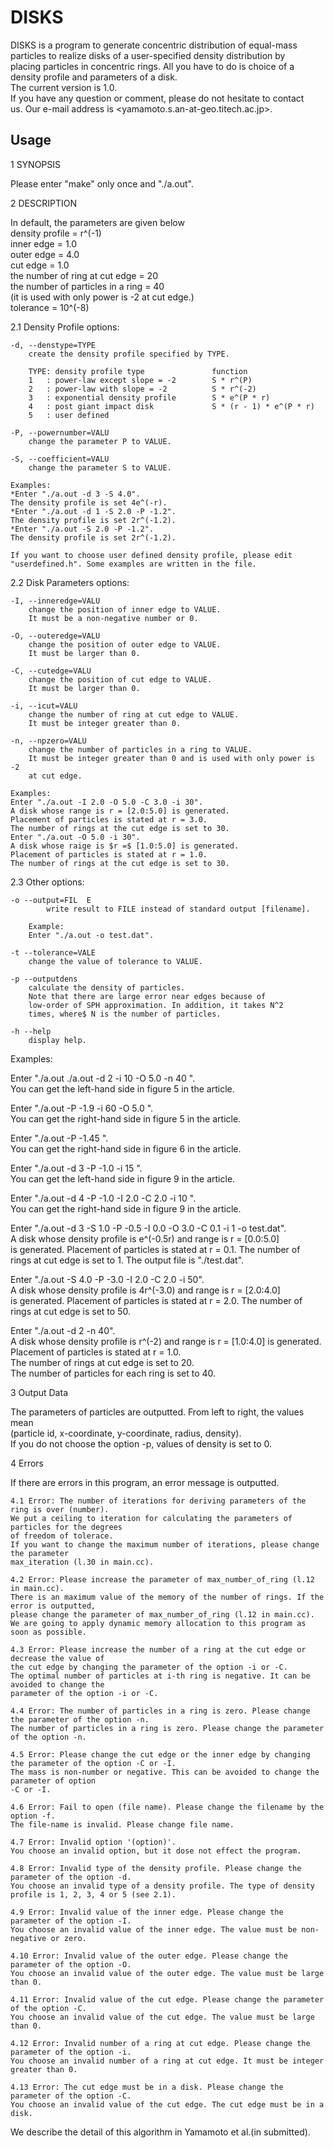 # DISKS
DISKS is a program to generate concentric distribution of equal-mass  
particles to realize disks of a user-specified density distribution by  
placing particles in concentric rings. All you have to do is choice of a  
density profile and parameters of a disk.  
The current version is 1.0.  
If you have any question or comment, please do not hesitate to contact  
us. Our e-mail address is <yamamoto.s.an-at-geo.titech.ac.jp>.  


## Usage

1 SYNOPSIS  

Please enter "make" only once and "./a.out".  


2 DESCRIPTION  

In default, the parameters are given below  
	density profile = r^(-1)  
	inner edge = 1.0  
	outer edge = 4.0  
	cut   edge = 1.0  
	the number of ring at cut edge = 20   
	the number of particles in a ring = 40  
	(it is used with only power is -2 at cut edge.)  
	tolerance = 10^(-8)  

	
2.1 Density Profile options:  
	
	-d, --denstype=TYPE  
		create the density profile specified by TYPE.  

		TYPE: density profile type               function  
		1   : power-law except slope = -2        S * r^(P)  
		2   : power-law with slope = -2          S * r^(-2)  
		3   : exponential density profile        S * e^(P * r)  
		4   : post giant impact disk             S * (r - 1) * e^(P * r)  
		5   : user defined  

	-P, --powernumber=VALU  
		change the parameter P to VALUE.  

	-S, --coefficient=VALU  
		change the parameter S to VALUE.  

	Examples:  
	*Enter "./a.out -d 3 -S 4.0".  
	The density profile is set 4e^(-r).  
	*Enter "./a.out -d 1 -S 2.0 -P -1.2".  
	The density profile is set 2r^(-1.2).  
	*Enter "./a.out -S 2.0 -P -1.2".  
	The density profile is set 2r^(-1.2).  

	If you want to choose user defined density profile, please edit  
	"userdefined.h". Some examples are written in the file.  
	
	
2.2 Disk Parameters options:  

	-I, --inneredge=VALU  
		change the position of inner edge to VALUE.  
		It must be a non-negative number or 0.  

	-O, --outeredge=VALU  
		change the position of outer edge to VALUE.  
		It must be larger than 0.  

	-C, --cutedge=VALU  
		change the position of cut edge to VALUE.   
		It must be larger than 0.  

	-i, --icut=VALU  
		change the number of ring at cut edge to VALUE.  
		It must be integer greater than 0.  

	-n, --npzero=VALU  
		change the number of particles in a ring to VALUE.  
		It must be integer greater than 0 and is used with only power is -2 
		at cut edge.  

	Examples:  
	Enter "./a.out -I 2.0 -O 5.0 -C 3.0 -i 30".  
	A disk whose range is r = [2.0:5.0] is generated.  
	Placement of particles is stated at r = 3.0.  
	The number of rings at the cut edge is set to 30.  
	Enter "./a.out -O 5.0 -i 30".  
	A disk whose raige is $r =$ [1.0:5.0] is generated.  
	Placement of particles is stated at r = 1.0.  
	The number of rings at the cut edge is set to 30.  


2.3 Other options:  
	 
	-o --output=FIL  E
        	write result to FILE instead of standard output [filename].  
	
		Example:  
		Enter "./a.out -o test.dat".  

	-t --tolerance=VALE  
		change the value of tolerance to VALUE.  
	
	-p --outputdens  
		calculate the density of particles.  
		Note that there are large error near edges because of   
		low-order of SPH approximation. In addition, it takes N^2  
		times, where$ N is the number of particles.  

	-h --help  
		display help.  

Examples:  

Enter "./a.out ./a.out -d 2 -i 10 -O 5.0 -n 40 ".  
You can get the left-hand side in figure 5 in the article.  

Enter "./a.out -P -1.9 -i 60 -O 5.0 ".  
You can get the right-hand side in figure 5 in the article.  

Enter "./a.out -P -1.45 ".  
You can get the right-hand side in figure 6 in the article.  

Enter "./a.out -d 3 -P -1.0 -i 15 ".  
You can get the left-hand side in figure 9 in the article.  

Enter "./a.out -d 4 -P -1.0 -I 2.0 -C 2.0 -i 10 ".  
You can get the right-hand side in figure 9 in the article.  

Enter "./a.out -d 3 -S 1.0 -P -0.5 -I 0.0 -O 3.0 -C 0.1 -i 1 -o test.dat".  
A disk whose density profile is e^(-0.5r) and range is r = [0.0:5.0]  
is generated. Placement of particles is stated at r = 0.1. The number of  
rings at cut edge is set to 1. The output file is "./test.dat".  

Enter "./a.out -S 4.0 -P -3.0 -I 2.0 -C 2.0 -i 50".  
A disk whose density profile is 4r^(-3.0) and range is r = [2.0:4.0]  
is generated. Placement of particles is stated at r = 2.0. The number of  
rings at cut edge is set to 50.  

Enter "./a.out -d 2 -n 40".  
A disk whose density profile is r^(-2) and range is r = [1.0:4.0] is generated.  
Placement of particles is stated at r = 1.0.  
The number of rings at cut edge is set to 20.  
The number of particles for each ring is set to 40.  


3 Output Data  

The parameters of particles are outputted. From left to right, the values mean  
(particle id, x-coordinate, y-coordinate, radius, density).  
If you do not choose the option -p, values of density is set to 0.  


4 Errors  

If there are errors in this program, an error message is outputted.  
	
	4.1 Error: The number of iterations for deriving parameters of the ring is over (number).  
	We put a ceiling to iteration for calculating the parameters of particles for the degrees 
	of freedom of tolerace.  
	If you want to change the maximum number of iterations, please change the parameter 
	max_iteration (l.30 in main.cc).
	
	4.2 Error: Please increase the parameter of max_number_of_ring (l.12 in main.cc).
	There is an maximum value of the memory of the number of rings. If the error is outputted, 
	please change the parameter of max_number_of_ring (l.12 in main.cc).
	We are going to apply dynamic memory allocation to this program as soon as possible.
	
	4.3 Error: Please increase the number of a ring at the cut edge or decrease the value of  
	the cut edge by changing the parameter of the option -i or -C.  
	The optimal number of particles at i-th ring is negative. It can be avoided to change the 
	parameter of the option -i or -C.  

	4.4 Error: The number of particles in a ring is zero. Please change the parameter of the option -n.  
	The number of particles in a ring is zero. Please change the parameter of the option -n.  
	
	4.5 Error: Please change the cut edge or the inner edge by changing the parameter of the option -C or -I.  
	The mass is non-number or negative. This can be avoided to change the parameter of option 
	-C or -I.  
		
	4.6 Error: Fail to open (file name). Please change the filename by the option -f.  
	The file-name is invalid. Please change file name.  
	
	4.7 Error: Invalid option '(option)'.  
	You choose an invalid option, but it dose not effect the program.  
	
	4.8 Error: Invalid type of the density profile. Please change the parameter of the option -d.  
	You choose an invalid type of a density profile. The type of density profile is 1, 2, 3, 4 or 5 (see 2.1).  
	
	4.9 Error: Invalid value of the inner edge. Please change the parameter of the option -I.  
	You choose an invalid value of the inner edge. The value must be non-negative or zero.  

	4.10 Error: Invalid value of the outer edge. Please change the parameter of the option -O.  
	You choose an invalid value of the outer edge. The value must be large than 0.  

	4.11 Error: Invalid value of the cut edge. Please change the parameter of the option -C.  
	You choose an invalid value of the cut edge. The value must be large than 0.  

	4.12 Error: Invalid number of a ring at cut edge. Please change the parameter of the option -i.  
	You choose an invalid number of a ring at cut edge. It must be integer greater than 0.  

	4.13 Error: The cut edge must be in a disk. Please change the parameter of the option -C.  
	You choose an invalid value of the cut edge. The cut edge must be in a disk.   

We describe the detail of this algorithm in Yamamoto et al.(in submitted).  


